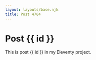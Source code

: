 ```yaml
---
layout: layouts/base.njk
title: Post 4704
---
```


# Post {{ id }}

This is post {{ id }} in my Eleventy project.

